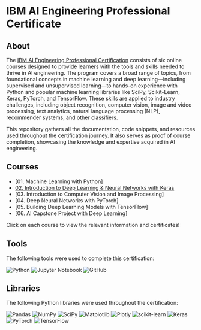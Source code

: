 # IBM AI Engineering Professional Certificate

## About
The [IBM AI Engineering Professional Certification](https://www.coursera.org/professional-certificates/ai-engineer) consists of six online courses designed to provide learners with the tools and skills needed to thrive in AI engineering. The program covers a broad range of topics, from foundational concepts in machine learning and deep learning—including supervised and unsupervised learning—to hands-on experience with Python and popular machine learning libraries like SciPy, Scikit-Learn, Keras, PyTorch, and TensorFlow. These skills are applied to industry challenges, including object recognition, computer vision, image and video processing, text analytics, natural language processing (NLP), recommender systems, and other classifiers.

This repository gathers all the documentation, code snippets, and resources used throughout the certification journey. It also serves as proof of course completion, showcasing the knowledge and expertise acquired in AI engineering.

## Courses
- [01. Machine Learning with Python]
- [02. Introduction to Deep Learning & Neural Networks with Keras](https://github.com/LeandreLeBizec/IBM_AI_Engineering/Module)
- [03. Introduction to Computer Vision and Image Processing]
- [04. Deep Neural Networks with PyTorch]
- [05. Building Deep Learning Models with TensorFlow]
- [06. AI Capstone Project with Deep Learning]

Click on each course to view the relevant information and certificates!

## Tools
The following tools were used to complete this certification: 

![Python](https://img.shields.io/badge/python-3670A0?style=for-the-badge&logo=python&logoColor=ffdd54)
![Jupyter Notebook](https://img.shields.io/badge/jupyter-%23FA0F00.svg?style=for-the-badge&logo=jupyter&logoColor=white)
![GitHub](https://img.shields.io/badge/github-%23121011.svg?style=for-the-badge&logo=github&logoColor=white)

## Libraries
The following Python libraries were used throughout the certification:

![Pandas](https://img.shields.io/badge/pandas-%23150458.svg?style=for-the-badge&logo=pandas&logoColor=white)
![NumPy](https://img.shields.io/badge/numpy-%23013243.svg?style=for-the-badge&logo=numpy&logoColor=white)
![SciPy](https://img.shields.io/badge/SciPy-%230C55A5.svg?style=for-the-badge&logo=scipy&logoColor=%white)
![Matplotlib](https://img.shields.io/badge/Matplotlib-%23ffffff.svg?style=for-the-badge&logo=Matplotlib&logoColor=black)
![Plotly](https://img.shields.io/badge/Plotly-%233F4F75.svg?style=for-the-badge&logo=plotly&logoColor=white)
![scikit-learn](https://img.shields.io/badge/scikit--learn-%23F7931E.svg?style=for-the-badge&logo=scikit-learn&logoColor=white)
![Keras](https://img.shields.io/badge/Keras-%23D00000.svg?style=for-the-badge&logo=Keras&logoColor=white)
![PyTorch](https://img.shields.io/badge/PyTorch-%23EE4C2C.svg?style=for-the-badge&logo=PyTorch&logoColor=white)
![TensorFlow](https://img.shields.io/badge/TensorFlow-%23FF6F00.svg?style=for-the-badge&logo=TensorFlow&logoColor=white)
